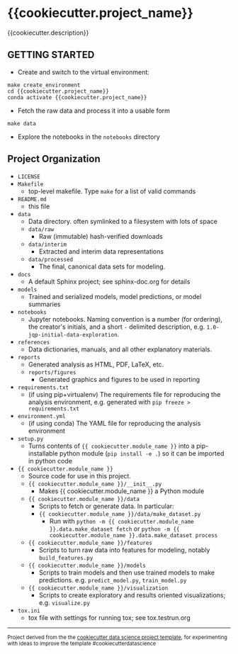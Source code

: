 {{cookiecutter.project_name}}
==============================

{{cookiecutter.description}}

GETTING STARTED
---------------

* Create and switch to the  virtual environment:
```
make create_environment
cd {{cookiecutter.project_name}}
conda activate {{cookiecutter.project_name}}
```
* Fetch the raw data and process it into a usable form
```
make data
```
* Explore the notebooks in the `notebooks` directory

Project Organization
------------
* `LICENSE`
* `Makefile`
    * top-level makefile. Type `make` for a list of valid commands
* `README.md`
    * this file
* `data`
    * Data directory. often symlinked to a filesystem with lots of space
    * `data/raw`
        * Raw (immutable) hash-verified downloads
    * `data/interim`
        * Extracted and interim data representations
    * `data/processed`
        * The final, canonical data sets for modeling.
* `docs`
    * A default Sphinx project; see sphinx-doc.org for details
* `models`
    * Trained and serialized models, model predictions, or model summaries
* `notebooks`
    *  Jupyter notebooks. Naming convention is a number (for ordering),
    the creator's initials, and a short `-` delimited description,
    e.g. `1.0-jqp-initial-data-exploration`.
* `references`
    * Data dictionaries, manuals, and all other explanatory materials.
* `reports`
    * Generated analysis as HTML, PDF, LaTeX, etc.
    * `reports/figures`
        * Generated graphics and figures to be used in reporting
* `requirements.txt`
    * (if using pip+virtualenv) The requirements file for reproducing the
    analysis environment, e.g. generated with `pip freeze > requirements.txt`
* `environment.yml`
    * (if using conda) The YAML file for reproducing the analysis environment
* `setup.py`
    * Turns contents of `{{ cookiecutter.module_name }}` into a
    pip-installable python module  (`pip install -e .`) so it can be
    imported in python code
* `{{ cookiecutter.module_name }}`
    * Source code for use in this project.
    * `{{ cookiecutter.module_name }}/__init__.py`
        * Makes {{ cookiecutter.module_name }} a Python module
    * `{{ cookiecutter.module_name }}/data`
        * Scripts to fetch or generate data. In particular:
        * `{{ cookiecutter.module_name }}/data/make_dataset.py`
            * Run with `python -m {{ cookiecutter.module_name }}.data.make_dataset fetch`
            or  `python -m {{ cookiecutter.module_name }}.data.make_dataset process`
    * `{{ cookiecutter.module_name }}/features`
        * Scripts to turn raw data into features for modeling, notably `build_features.py`
    * `{{ cookiecutter.module_name }}/models`
        * Scripts to train models and then use trained models to make predictions.
        e.g. `predict_model.py`, `train_model.py`
    * `{{ cookiecutter.module_name }}/visualization`
        * Scripts to create exploratory and results oriented visualizations; e.g.
        `visualize.py`
* `tox.ini`
    * tox file with settings for running tox; see tox.testrun.org


--------

<p><small>Project derived from the the <a target="_blank" href="https://drivendata.github.io/cookiecutter-data-science/">cookiecutter data science project template</a>, for experimenting with ideas to improve the template  #cookiecutterdatascience</small></p>
